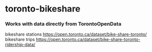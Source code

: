# toronto-bikeshare
### Works with data directly from TorontoOpenData

bikeshare stations https://open.toronto.ca/dataset/bike-share-toronto/
bikeshare trips https://open.toronto.ca/dataset/bike-share-toronto-ridership-data/
